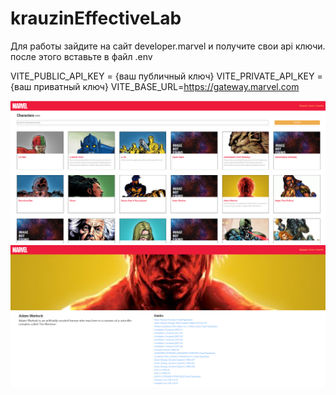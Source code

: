 # krauzinEffectiveLab
 Для работы зайдите на сайт developer.marvel и получите свои api ключи.
 после этого вставьте в файл .env

VITE_PUBLIC_API_KEY = {ваш публичный ключ}
VITE_PRIVATE_API_KEY = {ваш приватный ключ} 
VITE_BASE_URL=https://gateway.marvel.com

![Скриншот 1](git_images/1.png)
![Скриншот 2](git_images/2.png)


